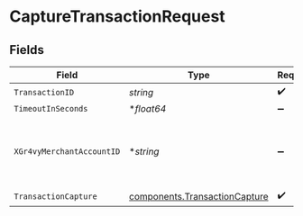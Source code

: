 # CaptureTransactionRequest


## Fields

| Field                                                                          | Type                                                                           | Required                                                                       | Description                                                                    | Example                                                                        |
| ------------------------------------------------------------------------------ | ------------------------------------------------------------------------------ | ------------------------------------------------------------------------------ | ------------------------------------------------------------------------------ | ------------------------------------------------------------------------------ |
| `TransactionID`                                                                | *string*                                                                       | :heavy_check_mark:                                                             | N/A                                                                            |                                                                                |
| `TimeoutInSeconds`                                                             | **float64*                                                                     | :heavy_minus_sign:                                                             | N/A                                                                            |                                                                                |
| `XGr4vyMerchantAccountID`                                                      | **string*                                                                      | :heavy_minus_sign:                                                             | The ID of the merchant account to use for this request.                        | default                                                                        |
| `TransactionCapture`                                                           | [components.TransactionCapture](../../models/components/transactioncapture.md) | :heavy_check_mark:                                                             | N/A                                                                            |                                                                                |